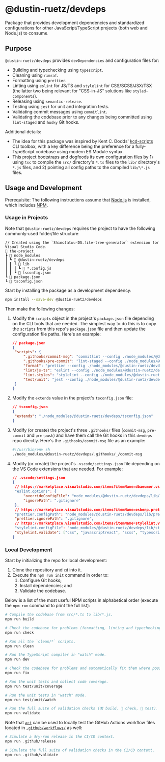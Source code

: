 # @dustin-ruetz/devdeps

Package that provides development dependencies and standardized configurations for other JavaScript/TypeScript projects (both web and Node.js) to consume.

## Purpose

`@dustin-ruetz/devdeps` provides `devDependencies` and configuration files for:

- Building and typechecking using `typescript`.
- Cleaning using `rimraf`.
- Formatting using `prettier`.
- Linting using `eslint` for JS/TS and `stylelint` for CSS/SCSS/JSX/TSX (the latter two being relevant for "CSS-in-JS" solutions like `styled-components`).
- Releasing using `semantic-release`.
- Testing using `jest` for unit and integration tests.
- Validating commit messages using `commitlint`.
- Validating the codebase prior to any changes being committed using `lint-staged` and `husky` Git hooks.

Additional details:

- The idea for this package was inspired by Kent C. Dodds' [kcd-scripts](https://github.com/kentcdodds/kcd-scripts) CLI toolbox, with a key difference being the preference for a fully-TypeScript codebase using modern ES Module syntax.
- This project bootstraps and dogfoods its own configuration files by 1) using `tsc` to compile the `src/` directory's `*.ts` files to the `lib/` directory's `*.js` files, and 2) pointing all config paths to the compiled `lib/\*.js` files.

## Usage and Development

Prerequisite: The following instructions assume that [Node.js](https://nodejs.org/en/download) is installed, which includes [NPM](https://www.npmjs.com).

### Usage in Projects

Note that `@dustin-ruetz/devdeps` requires the project to have the following commonly-used folder/file structure:

```text
// Created using the `Shinotatwu-DS.file-tree-generator` extension for Visual Studio Code.
📂 the-project
┣ 📂 node_modules
┃ ┗ 📂 @dustin-ruetz/devdeps
┃ ┃ ┗ 📂 lib
┃ ┃ ┃ ┗ 📄 *.config.js
┃ ┃ ┗ 📄 tsconfig.json
┗ 📄 package.json
┗ 📄 tsconfig.json
```

Start by installing the package as a development dependency:

```sh
npm install --save-dev @dustin-ruetz/devdeps
```

Then make the following changes:

1. Modify the `scripts` object in the project's `package.json` file depending on the CLI tools that are needed. The simplest way to do this is to copy the `scripts` from this repo's `package.json` file and then update the configuration file paths. Here's an example:

   ```json
   // package.json
   {
   	"scripts": {
   		".githooks/commit-msg": "commitlint --config ./node_modules/@dustin-ruetz/devdeps/lib/commitlint.config.js --edit",
   		".githooks/pre-commit": "lint-staged --config ./node_modules/@dustin-ruetz/devdeps/lib/lint-staged.config.js --relative",
   		"format": "prettier --config ./node_modules/@dustin-ruetz/devdeps/lib/prettier.config.js --ignore-path ./.gitignore",
   		"lint/js-ts": "eslint --config ./node_modules/@dustin-ruetz/devdeps/lib/eslint.config.cjs --ignore-path ./.gitignore",
   		"lint.styles": "stylelint --config ./node_modules/@dustin-ruetz/devdeps/lib/stylelint.config.js --ignore-path ./.gitignore",
   		"test/unit": "jest --config ./node_modules/@dustin-ruetz/devdeps/lib/jest.config.js"
   	}
   }
   ```

1. Modify the `extends` value in the project's `tsconfig.json` file:

   ```json
   // tsconfig.json
   {
   	"extends": "./node_modules/@dustin-ruetz/devdeps/tsconfig.json"
   }
   ```

1. Modify (or create) the project's three `.githooks/` files (`commit-msg`, `pre-commit` and `pre-push`) and have them call the Git hooks in this `devdeps` repo directly. Here's the `.githooks/commit-msg` file as an example:

   ```sh
   #!/usr/bin/env sh
   ./node_modules/@dustin-ruetz/devdeps/.githooks/_/commit-msg
   ```

1. Modify (or create) the project's `.vscode/settings.json` file depending on the VS Code extensions that are needed. For example:

   ```json
   // .vscode/settings.json
   {
   	// https://marketplace.visualstudio.com/items?itemName=dbaeumer.vscode-eslint
   	"eslint.options": {
   		"overrideConfigFile": "node_modules/@dustin-ruetz/devdeps/lib/eslint.config.cjs",
   		"ignorePath": ".gitignore"
   	},
   	// https://marketplace.visualstudio.com/items?itemName=esbenp.prettier-vscode
   	"prettier.configPath": "node_modules/@dustin-ruetz/devdeps/lib/prettier.config.js",
   	"prettier.ignorePath": ".gitignore",
   	// https://marketplace.visualstudio.com/items?itemName=stylelint.vscode-stylelint
   	"stylelint.configFile": "node_modules/@dustin-ruetz/devdeps/lib/stylelint.config.js",
   	"stylelint.validate": ["css", "javascriptreact", "scss", "typescriptreact"]
   }
   ```

</details>

### Local Development

Start by initializing the repo for local development:

1. Clone the repository and `cd` into it.
1. Execute the `npm run init` command in order to:
   1. Configure Git hooks;
   1. Install dependencies; and
   1. Validate the codebase.

Below is a list of the most useful NPM scripts in alphabetical order (execute the `npm run` command to print the full list):

```sh
# Compile the codebase from src/*.ts to lib/*.js.
npm run build

# Check the codebase for problems (formatting, linting and typechecking).
npm run check

# Run all the `clean/*` scripts.
npm run clean

# Run the TypeScript compiler in "watch" mode.
npm run dev

# Check the codebase for problems and automatically fix them where possible (formatting and linting).
npm run fix

# Run the unit tests and collect code coverage.
npm run test/unit/coverage

# Run the unit tests in "watch" mode.
npm run test/unit/watch

# Run the full suite of validation checks (🛠️ build, 🧐 check, 🧪 test).
npm run validate
```

Note that [`act`]() can be used to locally test the GitHub Actions workflow files located in [`.github/workflows/`](.github/workflows/) as well:

```sh
# Simulate a dry-run release in the CI/CD context.
npm run .github/release

# Simulate the full suite of validation checks in the CI/CD context.
npm run .github/validate
```
